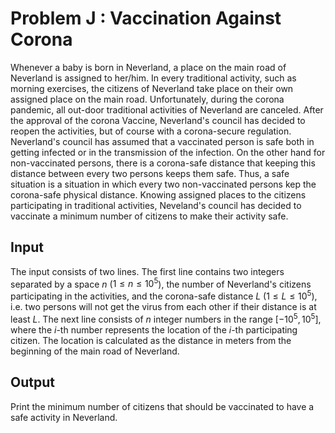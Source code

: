 # Problem J : Vaccination Against Corona

Whenever a baby is born in Neverland, a place on the main road of Neverland is assigned to her/him. In every traditional activity, such as morning exercises, the citizens of Neverland take place on their own assigned place on the main road. Unfortunately, during the corona pandemic, all out-door traditional activities of Neverland are canceled. After the approval of the corona Vaccine, Neverland's council has decided to reopen the activities, but of course with a corona-secure regulation. Neverland's council has assumed that a vaccinated person is safe both in getting infected or in the transmission of the infection. On the other hand for non-vaccinated persons, there is a corona-safe distance that keeping this distance between every two persons keeps them safe. Thus, a safe situation is a situation in which every two non-vaccinated persons kep the corona-safe physical distance. Knowing assigned places to the citizens participating in traditional activities, Neveland's council has decided to vaccinate a minimum number of citizens to make their activity safe.

## Input

The input consists of two lines. The first line contains two integers separated by a space $n$ ($1 \le n \le 10 ^ 5$), the number of Neverland's citizens participating in the activities, and the corona-safe distance $L$ ($1 \le L \le 10 ^ 5$), i.e. two persons will not get the virus from each other if their distance is at least $L$. The next line consists of $n$ integer numbers in the range $[-10 ^ 5, 10 ^ 5]$, where the $i$-th number represents the location of the $i$-th participating citizen. The location is calculated as the distance in meters from the beginning of the main road of Neverland.

## Output

Print the minimum number of citizens that should be vaccinated to have a safe activity in Neverland.
